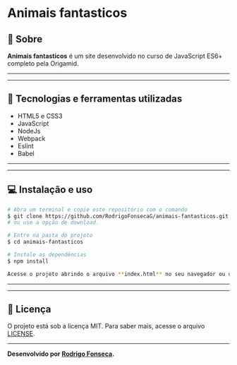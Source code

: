 # Animais fantasticos



## 📝 Sobre

**Animais fantasticos** é um site desenvolvido no curso de JavaScript ES6+ completo pela Origamid.

---------
---------



## 🚀 Tecnologias e ferramentas utilizadas

- HTML5 e CSS3
- JavaScript
- NodeJs
- Webpack
- Eslint
- Babel

----
----

## 💻 Instalação e uso

```bash
# Abra um terminal e copie este repositório com o comando
$ git clone https://github.com/RodrigoFonsecaG/animais-fantasticos.git
# ou use a opção de download.

# Entre na pasta do projeto 
$ cd animais-fantasticos

# Instale as dependências
$ npm install

Acesse o projeto abrindo o arquivo **index.html** no seu navegador ou utilizando o **live server**.
```

----
----

## 📝 Licença

O projeto está sob a licença MIT. Para saber mais, acesse o arquivo [LICENSE](https://github.com/RodrigoFonsecaG/bikcraft/blob/main/LICENSE).

---

**Desenvolvido por [Rodrigo Fonseca](https://github.com/RodrigoFonsecaG/).**

